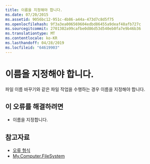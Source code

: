 ```yaml
---
title: 이름을 지정해야 합니다.
ms.date: 07/20/2015
ms.assetid: 9056bc12-951c-4b86-a44a-473d7c8d5f75
ms.openlocfilehash: 9f3a3ea006569604edbd86455a9deaf48afb727c
ms.sourcegitcommit: 2701302a99cafbe0d86d53d540eb0fa7e9b46b36
ms.translationtype: MT
ms.contentlocale: ko-KR
ms.lasthandoff: 04/28/2019
ms.locfileid: "64619903"
---
```

# <a name="you-must-specify-a-name"></a>이름을 지정해야 합니다.
파일 이름 바꾸기와 같은 파일 작업을 수행하는 경우 이름을 지정해야 합니다.  
  
## <a name="to-correct-this-error"></a>이 오류를 해결하려면  
  
- 이름을 지정합니다.  
  
## <a name="see-also"></a>참고자료

- [오류 형식](../../visual-basic/programming-guide/language-features/error-types.md)
- [My.Computer.FileSystem](xref:Microsoft.VisualBasic.FileIO.FileSystem)
